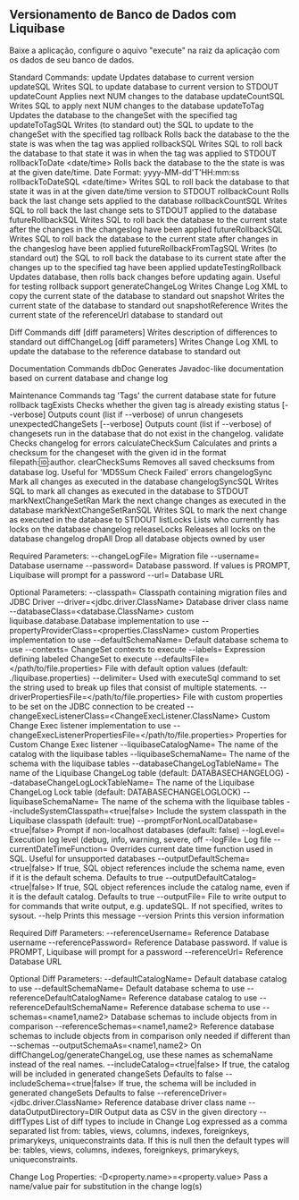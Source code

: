 ## Versionamento de Banco de Dados com Liquibase

Baixe a aplicação, configure o aquivo "execute" na raiz da aplicação com os dados de seu banco de dados.

Standard Commands:
 update                         Updates database to current version
 updateSQL                      Writes SQL to update database to current
                                version to STDOUT
 updateCount <num>              Applies next NUM changes to the database
 updateCountSQL <num>           Writes SQL to apply next NUM changes
                                to the database
 updateToTag <tag>              Updates the database to the changeSet with the
                                specified tag
 updateToTagSQL <tag>           Writes (to standard out) the SQL to update to
                                the changeSet with the specified tag
 rollback <tag>                 Rolls back the database to the the state is was
                                when the tag was applied
 rollbackSQL <tag>              Writes SQL to roll back the database to that
                                state it was in when the tag was applied
                                to STDOUT
 rollbackToDate <date/time>     Rolls back the database to the the state is was
                                at the given date/time.
                                Date Format: yyyy-MM-dd'T'HH:mm:ss
 rollbackToDateSQL <date/time>  Writes SQL to roll back the database to that
                                state it was in at the given date/time version
                                to STDOUT
 rollbackCount <value>          Rolls back the last <value> change sets
                                applied to the database
 rollbackCountSQL <value>       Writes SQL to roll back the last
                                <value> change sets to STDOUT
                                applied to the database
 futureRollbackSQL              Writes SQL to roll back the database to the 
                                current state after the changes in the 
                                changeslog have been applied
 futureRollbackSQL <value>      Writes SQL to roll back the database to the 
                                current state after <value> changes in the 
                                changeslog have been applied
 futureRollbackFromTagSQL <tag> Writes (to standard out) the SQL to roll back
                                the database to its current state after the
                                changes up to the specified tag have been
                                applied
 updateTestingRollback          Updates database, then rolls back changes before
                                updating again. Useful for testing
                                rollback support
 generateChangeLog              Writes Change Log XML to copy the current state
                                of the database to standard out
 snapshot                       Writes the current state
                                of the database to standard out
 snapshotReference              Writes the current state
                                of the referenceUrl database to standard out

Diff Commands
 diff [diff parameters]          Writes description of differences
                                 to standard out
 diffChangeLog [diff parameters] Writes Change Log XML to update
                                 the database
                                 to the reference database to standard out

Documentation Commands
 dbDoc <outputDirectory>         Generates Javadoc-like documentation
                                 based on current database and change log

Maintenance Commands
 tag <tag string>          'Tags' the current database state for future rollback
 tagExists <tag string>    Checks whether the given tag is already existing
 status [--verbose]        Outputs count (list if --verbose) of unrun changesets
 unexpectedChangeSets [--verbose]
                           Outputs count (list if --verbose) of changesets run
                           in the database that do not exist in the changelog.
 validate                  Checks changelog for errors
 calculateCheckSum <id>    Calculates and prints a checksum for the changeset
                           with the given id in the format filepath::id::author.
 clearCheckSums            Removes all saved checksums from database log.
                           Useful for 'MD5Sum Check Failed' errors
 changelogSync             Mark all changes as executed in the database
 changelogSyncSQL          Writes SQL to mark all changes as executed 
                           in the database to STDOUT
 markNextChangeSetRan      Mark the next change changes as executed 
                           in the database
 markNextChangeSetRanSQL   Writes SQL to mark the next change 
                           as executed in the database to STDOUT
 listLocks                 Lists who currently has locks on the
                           database changelog
 releaseLocks              Releases all locks on the database changelog
 dropAll                   Drop all database objects owned by user

Required Parameters:
 --changeLogFile=<path and filename>        Migration file
 --username=<value>                         Database username
 --password=<value>                         Database password. If values
                                            is PROMPT, Liquibase will
                                            prompt for a password
 --url=<value>                              Database URL

Optional Parameters:
 --classpath=<value>                        Classpath containing
                                            migration files and JDBC Driver
 --driver=<jdbc.driver.ClassName>           Database driver class name
 --databaseClass=<database.ClassName>       custom liquibase.database.Database
                                            implementation to use
 --propertyProviderClass=<properties.ClassName>  custom Properties
                                            implementation to use
 --defaultSchemaName=<name>                 Default database schema to use
 --contexts=<value>                         ChangeSet contexts to execute
 --labels=<expression>                      Expression defining labeled
                                            ChangeSet to execute
 --defaultsFile=</path/to/file.properties>  File with default option values
                                            (default: ./liquibase.properties)
 --delimiter=<string>                       Used with executeSql command to set
                                            the string used to break up files
                                            that consist of multiple statements.
 --driverPropertiesFile=</path/to/file.properties>  File with custom properties
                                            to be set on the JDBC connection
                                            to be created
 --changeExecListenerClass=<ChangeExecListener.ClassName>     Custom Change Exec
                                            listener implementation to use
 --changeExecListenerPropertiesFile=</path/to/file.properties> Properties for
                                            Custom Change Exec listener
 --liquibaseCatalogName=<name>              The name of the catalog with the
                                            liquibase tables
 --liquibaseSchemaName=<name>               The name of the schema with the
                                            liquibase tables
 --databaseChangeLogTableName=<name>        The name of the Liquibase ChangeLog
                                            table (default: DATABASECHANGELOG)
 --databaseChangeLogLockTableName=<name>    The name of the Liquibase ChangeLog
                                            Lock table
                                            (default: DATABASECHANGELOGLOCK)
 --liquibaseSchemaName=<name>               The name of the schema with the
                                            liquibase tables
 --includeSystemClasspath=<true|false>      Include the system classpath
                                            in the Liquibase classpath
                                            (default: true)
 --promptForNonLocalDatabase=<true|false>   Prompt if non-localhost
                                            databases (default: false)
 --logLevel=<level>                         Execution log level
                                            (debug, info, warning, severe, off
 --logFile=<file>                           Log file
 --currentDateTimeFunction=<value>          Overrides current date time function
                                            used in SQL.
                                            Useful for unsupported databases
 --outputDefaultSchema=<true|false>         If true, SQL object references
                                            include the schema name, even if
                                            it is the default schema. 
                                            Defaults to true
 --outputDefaultCatalog=<true|false>        If true, SQL object references
                                            include the catalog name, even if
                                            it is the default catalog.
                                            Defaults to true
 --outputFile=<file>                        File to write output to for commands
                                            that write output, e.g. updateSQL.
                                            If not specified, writes to sysout.
 --help                                     Prints this message
 --version                                  Prints this version information

Required Diff Parameters:
 --referenceUsername=<value>                Reference Database username
 --referencePassword=<value>                Reference Database password. If
                                            value is PROMPT, Liquibase will
                                            prompt for a password
 --referenceUrl=<value>                     Reference Database URL

Optional Diff Parameters:
 --defaultCatalogName=<name>                Default database catalog to use
 --defaultSchemaName=<name>                 Default database schema to use
 --referenceDefaultCatalogName=<name>       Reference database catalog to use
 --referenceDefaultSchemaName=<name>        Reference database schema to use
 --schemas=<name1,name2>                    Database schemas to include
                                            objects from in comparison
 --referenceSchemas=<name1,name2>           Reference database schemas to
                                            include objects from in comparison
                                            only needed if different than
                                            --schemas
 --outputSchemaAs=<name1,name2>             On diffChangeLog/generateChangeLog,
                                            use these names as schemaName
                                            instead of the real names.
 --includeCatalog=<true|false>              If true, the catalog will be
                                            included in generated changeSets
                                            Defaults to false
 --includeSchema=<true|false>               If true, the schema will be
                                            included in generated changeSets
                                            Defaults to false
 --referenceDriver=<jdbc.driver.ClassName>  Reference database driver class name
 --dataOutputDirectory=DIR                  Output data as CSV in the given 
                                            directory
 --diffTypes                                List of diff types to include in
                                            Change Log expressed as a comma
                                            separated list from: tables, views,
                                            columns, indexes, foreignkeys,
                                            primarykeys, uniqueconstraints
                                            data.
                                            If this is null then the default
                                            types will be: tables, views,
                                            columns, indexes, foreignkeys,
                                             primarykeys, uniqueconstraints.

Change Log Properties:
 -D<property.name>=<property.value>         Pass a name/value pair for
                                            substitution in the change log(s)
